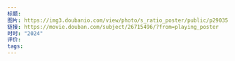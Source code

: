 ```yaml
---
标题: 
图片: https://img3.doubanio.com/view/photo/s_ratio_poster/public/p2903578097.webp
链接: https://movie.douban.com/subject/26715496/?from=playing_poster
时时: "2024"
评价: 
tags:
---
```


